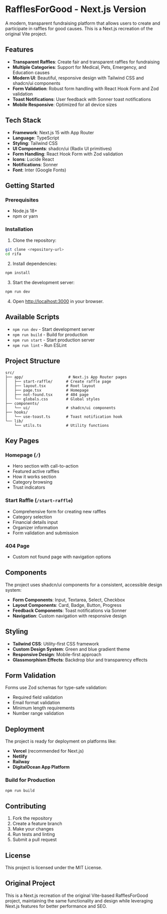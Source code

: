 # RafflesForGood - Next.js Version

A modern, transparent fundraising platform that allows users to create and participate in raffles for good causes. This is a Next.js recreation of the original Vite project.

## Features

- **Transparent Raffles**: Create fair and transparent raffles for fundraising
- **Multiple Categories**: Support for Medical, Pets, Emergency, and Education causes
- **Modern UI**: Beautiful, responsive design with Tailwind CSS and shadcn/ui components
- **Form Validation**: Robust form handling with React Hook Form and Zod validation
- **Toast Notifications**: User feedback with Sonner toast notifications
- **Mobile Responsive**: Optimized for all device sizes

## Tech Stack

- **Framework**: Next.js 15 with App Router
- **Language**: TypeScript
- **Styling**: Tailwind CSS
- **UI Components**: shadcn/ui (Radix UI primitives)
- **Form Handling**: React Hook Form with Zod validation
- **Icons**: Lucide React
- **Notifications**: Sonner
- **Font**: Inter (Google Fonts)

## Getting Started

### Prerequisites

- Node.js 18+
- npm or yarn

### Installation

1. Clone the repository:

```bash
git clone <repository-url>
cd rifa
```

2. Install dependencies:

```bash
npm install
```

3. Start the development server:

```bash
npm run dev
```

4. Open [http://localhost:3000](http://localhost:3000) in your browser.

## Available Scripts

- `npm run dev` - Start development server
- `npm run build` - Build for production
- `npm run start` - Start production server
- `npm run lint` - Run ESLint

## Project Structure

```
src/
├── app/                    # Next.js App Router pages
│   ├── start-raffle/      # Create raffle page
│   ├── layout.tsx         # Root layout
│   ├── page.tsx           # Homepage
│   ├── not-found.tsx      # 404 page
│   └── globals.css        # Global styles
├── components/
│   └── ui/                # shadcn/ui components
├── hooks/
│   └── use-toast.ts       # Toast notification hook
└── lib/
    └── utils.ts           # Utility functions
```

## Key Pages

### Homepage (`/`)

- Hero section with call-to-action
- Featured active raffles
- How it works section
- Category browsing
- Trust indicators

### Start Raffle (`/start-raffle`)

- Comprehensive form for creating new raffles
- Category selection
- Financial details input
- Organizer information
- Form validation and submission

### 404 Page

- Custom not found page with navigation options

## Components

The project uses shadcn/ui components for a consistent, accessible design system:

- **Form Components**: Input, Textarea, Select, Checkbox
- **Layout Components**: Card, Badge, Button, Progress
- **Feedback Components**: Toast notifications via Sonner
- **Navigation**: Custom navigation with responsive design

## Styling

- **Tailwind CSS**: Utility-first CSS framework
- **Custom Design System**: Green and blue gradient theme
- **Responsive Design**: Mobile-first approach
- **Glassmorphism Effects**: Backdrop blur and transparency effects

## Form Validation

Forms use Zod schemas for type-safe validation:

- Required field validation
- Email format validation
- Minimum length requirements
- Number range validation

## Deployment

The project is ready for deployment on platforms like:

- **Vercel** (recommended for Next.js)
- **Netlify**
- **Railway**
- **DigitalOcean App Platform**

### Build for Production

```bash
npm run build
```

## Contributing

1. Fork the repository
2. Create a feature branch
3. Make your changes
4. Run tests and linting
5. Submit a pull request

## License

This project is licensed under the MIT License.

## Original Project

This is a Next.js recreation of the original Vite-based RafflesForGood project, maintaining the same functionality and design while leveraging Next.js features for better performance and SEO.
